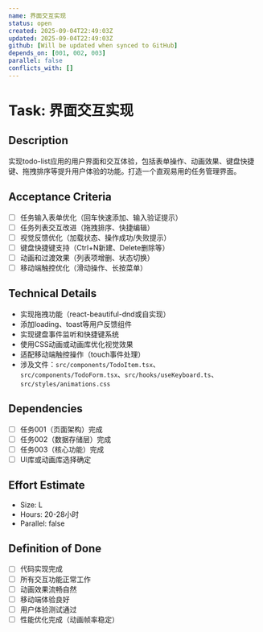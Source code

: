 ```yaml
---
name: 界面交互实现
status: open
created: 2025-09-04T22:49:03Z
updated: 2025-09-04T22:49:03Z
github: [Will be updated when synced to GitHub]
depends_on: [001, 002, 003]
parallel: false
conflicts_with: []
---
```


# Task: 界面交互实现

## Description
实现todo-list应用的用户界面和交互体验，包括表单操作、动画效果、键盘快捷键、拖拽排序等提升用户体验的功能。打造一个直观易用的任务管理界面。

## Acceptance Criteria
- [ ] 任务输入表单优化（回车快速添加、输入验证提示）
- [ ] 任务列表交互改进（拖拽排序、快捷编辑）
- [ ] 视觉反馈优化（加载状态、操作成功/失败提示）
- [ ] 键盘快捷键支持（Ctrl+N新建、Delete删除等）
- [ ] 动画和过渡效果（列表项增删、状态切换）
- [ ] 移动端触控优化（滑动操作、长按菜单）

## Technical Details
- 实现拖拽功能（react-beautiful-dnd或自实现）
- 添加loading、toast等用户反馈组件
- 实现键盘事件监听和快捷键系统
- 使用CSS动画或动画库优化视觉效果
- 适配移动端触控操作（touch事件处理）
- 涉及文件：`src/components/TodoItem.tsx`、`src/components/TodoForm.tsx`、`src/hooks/useKeyboard.ts`、`src/styles/animations.css`

## Dependencies
- [ ] 任务001（页面架构）完成
- [ ] 任务002（数据存储层）完成
- [ ] 任务003（核心功能）完成
- [ ] UI库或动画库选择确定

## Effort Estimate
- Size: L
- Hours: 20-28小时
- Parallel: false

## Definition of Done
- [ ] 代码实现完成
- [ ] 所有交互功能正常工作
- [ ] 动画效果流畅自然
- [ ] 移动端体验良好
- [ ] 用户体验测试通过
- [ ] 性能优化完成（动画帧率稳定）